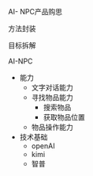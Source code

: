 AI- NPC产品购思

方法封装

目标拆解

AI-NPC
- 能力
	- 文字对话能力
	- 寻找物品能力
		- 搜索物品
		- 获取物品位置
	- 物品操作能力
- 技术基础
	- openAI
	- kimi
	- 智普